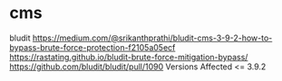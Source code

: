 # cms
bludit https://medium.com/@srikanthprathi/bludit-cms-3-9-2-how-to-bypass-brute-force-protection-f2105a05ecf https://rastating.github.io/bludit-brute-force-mitigation-bypass/
https://github.com/bludit/bludit/pull/1090
Versions Affected <= 3.9.2
